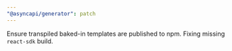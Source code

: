 ```yaml
---
"@asyncapi/generator": patch
---
```


Ensure transpiled baked-in templates are published to npm. Fixing missing `react-sdk` build.
